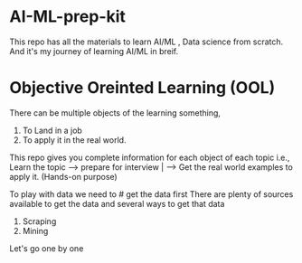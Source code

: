 # AI-ML-prep-kit
This repo has all the materials to learn AI/ML , Data science from scratch. 
And it's my journey of learning AI/ML in breif.

# Objective Oreinted Learning (OOL)
There can be multiple objects of the learning something, 
1. To Land in a job
2. To apply it in the real world.

This repo gives you complete information for each object of each topic
i.e., Learn the topic  --> prepare for interview 
                      |
                       --> Get the real world examples to apply it. (Hands-on purpose) 
                      

To play with data we need to # get the data first
There are plenty of sources available to get the data and several ways to get that data
1. Scraping
2. Mining

Let's go one by one
